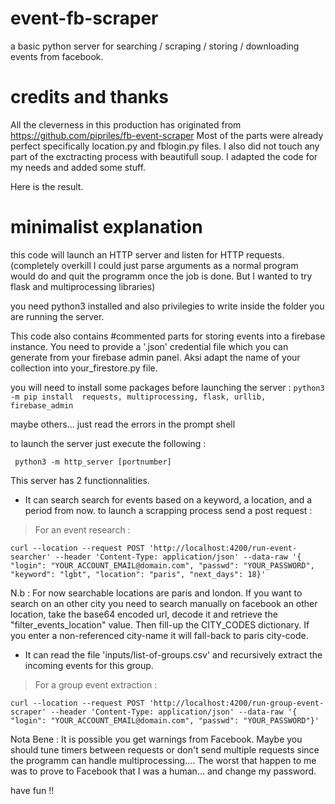 # event-fb-scraper
a basic python server for searching / scraping / storing / downloading events from facebook.

# credits and thanks
All the cleverness in this production has originated from https://github.com/pipriles/fb-event-scraper
Most of the parts were already perfect specifically location.py and fblogin.py files. 
I also did not touch any part of the exctracting process with beautifull soup.
I adapted the code for my needs and added some stuff.

Here is the result.

# minimalist explanation

this code will launch an HTTP server and listen for HTTP requests.
(completely overkill I could just parse arguments as a normal program would do and quit the programm once the job is done. But I wanted to try flask and multiprocessing libraries)

you need python3 installed and also privilegies to write inside the folder you are running the server.

This code also contains #commented parts for storing events into a firebase instance.
You need to provide a '.json' credential file which you can generate from your firebase admin panel.
Aksi adapt the name of your collection into your_firestore.py file.


you will need to install some packages before launching the server :
``` python3 -m pip install  requests, multiprocessing, flask, urllib, firebase_admin ```

maybe others... just read the errors in the prompt shell

to launch the server just execute the following :

``` python3 -m http_server [portnumber]```

This server has 2 functionnalities.

- It can search search for events based on a keyword, a location, and a period from now.
to launch a scrapping process send a post request :

> For an event research  :

```
curl --location --request POST 'http://localhost:4200/run-event-searcher' --header 'Content-Type: application/json' --data-raw '{ "login": "YOUR_ACCOUNT_EMAIL@domain.com", "passwd": "YOUR_PASSWORD", "keyword": "lgbt", "location": "paris", "next_days": 18}'
```

N.b : For now searchable locations are paris and london. If you want to search on an other city you need to search manually on facebook an other location, take the base64 encoded url, decode it and retrieve the "filter_events_location" value. Then fill-up the CITY_CODES dictionary. If you enter a non-referenced city-name it will fall-back to paris city-code.

- It can read the file 'inputs/list-of-groups.csv' and recursively extract the incoming events for this group.

> For a group event extraction  :

```
curl --location --request POST 'http://localhost:4200/run-group-event-scraper' --header 'Content-Type: application/json' --data-raw '{ "login": "YOUR_ACCOUNT_EMAIL@domain.com", "passwd": "YOUR_PASSWORD"}'
```

Nota Bene : It is possible you get warnings from Facebook. Maybe you should tune timers between requests or don't send multiple requests since the programm can handle multiprocessing.... The worst that happen to me was to prove to Facebook that I was a human... and change my password.

have fun !!
